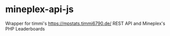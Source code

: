 # mineplex-api-js
Wrapper for timmi's https://mpstats.timmi6790.de/ REST API and Mineplex's PHP Leaderboards
